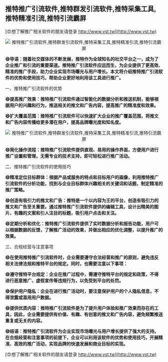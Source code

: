 ## **推特推广引流软件,推特群发引流软件,推特采集工具,推特精准引流,推特引流霸屏**

[😍想了解推广相关软件的朋友请登录 http://www.vst.tw](http://www.vst.tw)

 <center><img src="https://vst.tw/MP4/tuiguang/png/4.png" alt="推特推广引流软件,推特群发引流软件,推特采集工具,推特精准引流,推特引流霸屏"></center>

**😄导语：随着社交媒体的不断发展，推特作为全球知名的社交平台之一，成为了企业推广和引流的重要渠道。推特推广引流软件应运而生，为企业提供了更高效、精准的推广手段，助力企业实现市场曝光与用户增长。本文将介绍推特推广引流软件的优势和使用技巧，帮助企业更好地利用该工具进行推广。**

一、推特推广引流软件的优势

**😄提高推广效果：推特推广引流软件通过智能化的数据分析和推送机制，能够根据用户的兴趣和行为，推送相关的推文和广告内容，提高推广的精准度和效果。**

**😄扩大覆盖范围：推特推广引流软件可以快速扩大企业的推广覆盖范围，将推文和广告内容传播给更多潜在用户，提高品牌曝光度和知名度。**

 <center><img src="https://vst.tw/MP4/tuiguang/png/8.png" alt="推特推广引流软件,推特群发引流软件,推特采集工具,推特精准引流,推特引流霸屏"></center>

**😄简化操作流程：推特推广引流软件提供直观、易用的操作界面，方便用户进行推广设置和管理，无需专业的技术支持，即可轻松进行推广活动。**

二、推特推广引流软件的使用技巧

**😄精准定位目标群体：根据产品或服务的特点和目标用户的画像，利用推特推广引流软件的分析功能，找到与企业目标群体兴趣相关的关键词和话题，制定精准的推广策略。**

**😄创造有吸引力的推文和广告：推特是一个以内容为王的平台，创造有吸引力的推文和广告至关重要。通过推特推广引流软件提供的编辑工具，设计出精美的图片、有趣的文案和引人注目的标题，吸引用户点击和关注。**

**😄定期分析和优化：推特推广引流软件提供了实时数据分析和报告功能，用户可以根据数据的反馈，了解推广活动的效果，并做出相应的优化调整，以提升推广的效果。**

三、合规经营与注意事项

**😄在使用推特推广引流软件时，企业需要遵守合法经营和推广的原则，避免违反相关法律法规和推特平台的规定。同时，也需要注意以下事项：**

**😄遵守推特平台规定：企业在推广过程中，需遵守推特平台的规定和政策，不得进行恶意推广、虚假宣传等违规行为，以免受到平台的处罚。**

**😄保护用户隐私：企业在进行推广活动时，要注意保护用户的个人隐私信息，不得泄露或滥用用户数据。**

**😄提供优质内容：推特推广引流软件是为了提升用户体验和推广效果而存在的工具，因此，企业需要提供有价值、有趣、有创意的推文和广告内容，避免频繁推送重复或无关的内容。**

**😄结语：推特推广引流软件为企业实现市场曝光与用户增长提供了强大的支持。在合规经营和注意事项的前提下，企业可以利用该软件的优势和使用技巧，开展精准、高效的推广活动，实现品牌的快速发展和商业目标的实现。**

[😍想了解推广相关软件的朋友请登录 http://www.vst.tw](http://www.vst.tw)



